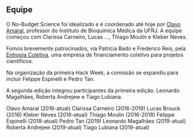 ## Equipe

O No-Budget Science foi idealizado e é coordenado até hoje por [Olavo Amaral](), professor do Instituto de Bioquímica Médica da UFRJ. A equipe começou com Clarissa Carneiro, Lucas ..., Thiago Moulin e Kleber Neves.

Fomos brevemente patrocinados, via Patrícia Bado e Frederico Reis, pela [Entropia Coletiva](https://www.youtube.com/watch?v=Od4lDndTx14), uma empresa de financiamento coletivo para projetos científicos.

Na organização da primeira Hack Week, a comissão se expandiu para incluir Felippe Espinelli e Pedro Tan.

A segunda edição integrou participantes da primeira edição: Leonardo Magalhães, Roberta Andrejew e Tiago Lubiana.

Olavo Amaral (2016-atual)
Clarissa Carneiro (2016-2019)
Lucas Brouck (2016)
Kleber Neves (2016-atual)
Thiago Moulin (2016-2018)
Felippe Espinelli (2018-atual)
Pedro Tan (2019)
Leonardo Magalhães (2019-atual)
Roberta Andrejew (2019-atual)
Tiago Lubiana (2019-atual)
